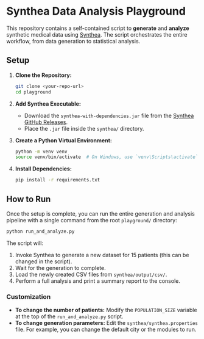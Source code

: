 # Synthea Data Analysis Playground

This repository contains a self-contained script to **generate** and **analyze** synthetic medical data using [Synthea](https://github.com/synthetichealth/synthea). The script orchestrates the entire workflow, from data generation to statistical analysis.

## Setup

1.  **Clone the Repository:**
    ```bash
    git clone <your-repo-url>
    cd playground
    ```

2.  **Add Synthea Executable:**
    *   Download the `synthea-with-dependencies.jar` file from the [Synthea GitHub Releases](https://github.com/synthetichealth/synthea/releases).
    *   Place the `.jar` file inside the `synthea/` directory.

3.  **Create a Python Virtual Environment:**
    ```bash
    python -m venv venv
    source venv/bin/activate  # On Windows, use `venv\Scripts\activate`
    ```

4.  **Install Dependencies:**
    ```bash
    pip install -r requirements.txt
    ```

## How to Run

Once the setup is complete, you can run the entire generation and analysis pipeline with a single command from the root `playground/` directory:

```bash
python run_and_analyze.py
```

The script will:
1.  Invoke Synthea to generate a new dataset for 15 patients (this can be changed in the script).
2.  Wait for the generation to complete.
3.  Load the newly created CSV files from `synthea/output/csv/`.
4.  Perform a full analysis and print a summary report to the console.

### Customization
*   **To change the number of patients:** Modify the `POPULATION_SIZE` variable at the top of the `run_and_analyze.py` script.
*   **To change generation parameters:** Edit the `synthea/synthea.properties` file. For example, you can change the default city or the modules to run.